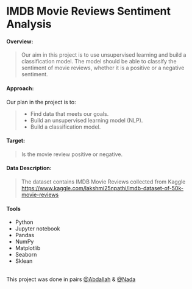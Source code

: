 # IMDB Movie Reviews Sentiment Analysis

#### Overview:
> Our aim in this project is to use unsupervised learning and build a classification model. The model should be able to classify the sentiment of movie reviews, whether it is a positive or a negative sentiment.

#### Approach:
Our plan in the project is to:
> * Find data that meets our goals.
> * Build an unsupervised learning model (NLP).
> * Build a classification model.

#### Target:
> Is the movie review positive or negative.

#### Data Description:
> The dataset contains IMDB Movie Reviews collected from Kaggle
 https://www.kaggle.com/lakshmi25npathi/imdb-dataset-of-50k-movie-reviews
 
#### Tools
* Python
* Jupyter notebook
* Pandas
* NumPy
* Matplotlib
* Seaborn
* Sklean


<br/> This project was done in pairs [@Abdallah](https://github.com/shami-am/) & [@Nada](https://github.com/nadaAlruwaythi)
